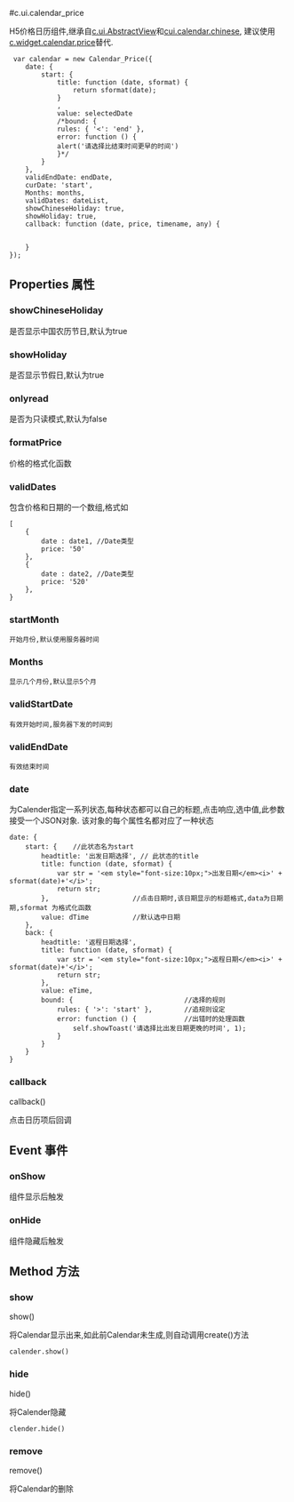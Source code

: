 #c.ui.calendar_price

H5价格日历组件,继承自[c.ui.AbstractView](c.ui.core.md)和[cui.calendar.chinese](),
建议使用[c.widget.calendar.price](c.widget.calendar.price.md)替代.

     var calendar = new Calendar_Price({
        date: {
            start: {
                title: function (date, sformat) {
                    return sformat(date);
                }
                ,
                value: selectedDate
                /*bound: {
                rules: { '<': 'end' },
                error: function () {
                alert('请选择比结束时间更早的时间')
                }*/
            }
        },
        validEndDate: endDate,
        curDate: 'start',
        Months: months,
        validDates: dateList,
        showChineseHoliday: true,
        showHoliday: true,
        callback: function (date, price, timename, any) {


        }
    });

## Properties 属性

### showChineseHoliday
是否显示中国农历节日,默认为true

### showHoliday
是否显示节假日,默认为true

### onlyread
是否为只读模式,默认为false

### formatPrice
价格的格式化函数

### validDates
包含价格和日期的一个数组,格式如

    [
        {
            date : date1, //Date类型
            price: '50'
        },
        {
            date : date2, //Date类型
            price: '520'
        },
    }

### startMonth
    开始月份,默认使用服务器时间

### Months
    显示几个月份,默认显示5个月
### validStartDate
    有效开始时间,服务器下发的时间到
### validEndDate
    有效结束时间
### date
 为Calender指定一系列状态,每种状态都可以自己的标题,点击响应,选中值,此参数接受一个JSON对象.
 该对象的每个属性名都对应了一种状态

    date: {
        start: {    //此状态名为start
            headtitle: '出发日期选择', // 此状态的title
            title: function (date, sformat) {
                var str = '<em style="font-size:10px;">出发日期</em><i>' + sformat(date)+'</i>';
                return str;
            },                     //点击日期时,该日期显示的标题格式,data为日期期,sformat 为格式化函数
            value: dTime           //默认选中日期
        },
        back: {
            headtitle: '返程日期选择',
            title: function (date, sformat) {
                var str = '<em style="font-size:10px;">返程日期</em><i>' + sformat(date)+'</i>';
                return str;
            },
            value: eTime,
            bound: {                            //选择的规则
                rules: { '>': 'start' },        //追规则设定
                error: function () {            //出错时的处理函数
                    self.showToast('请选择比出发日期更晚的时间', 1);
                }
            }
        }
    }
### callback
   callback()

   点击日历项后回调

## Event 事件

### onShow

 组件显示后触发

### onHide

 组件隐藏后触发

## Method 方法

### show
show()

将Calendar显示出来,如此前Calendar未生成,则自动调用create()方法

    calender.show()

###  hide
hide()

将Calender隐藏

    clender.hide()

### remove
remove()

将Calendar的删除
